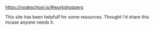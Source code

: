 https://nodeschool.io/#workshoppers

This site has been helpfulf for some resources. Thought I'd share this incase anyone needs it. 
